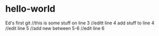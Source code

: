 # hello-world
Ed's first git
//this is some stuff on line 3
//editt line 4 add stuff to line 4
//edit line 5
//add new between 5-6
//edit line 6
